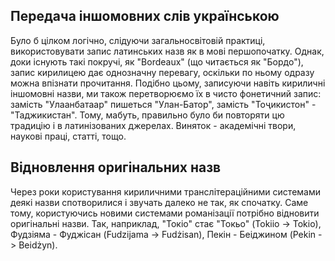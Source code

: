 ## Передача іншомовних слів українською
Було б цілком логічно, слідуючи загальносвітовій практиці, використовувати запис латинських назв як в мові першопочатку. Однак, доки існують такі покручі, як "Bordeaux" (що читається як "Бордо"), запис кирилицею дає однозначну перевагу, оскільки по ньому одразу можна впізнати прочитання. Подібно цьому, записуючи навіть кириличні іншомовні назви, ми також перетворюємо їх в чисто фонетичний запис: замість "Улаанбатаар" пишеться "Улан-Батор", замість "Тоҷикистон" - "Таджикистан". Тому, мабуть, правильно було би повторяти цю традицію і в латинізованих джерелах. Виняток - академічні твори, наукові праці, статті, тощо.

## Відновлення оригінальних назв
Через роки користування кириличними транслітераційними системами деякі назви спотворилися і звучать далеко не так, як спочатку. Саме тому, користуючись новими системами романізації потрібно відновити оригінальні назви. Так, наприклад, "Токіо" стає "Токьо" (Tokiio -> Tokio), Фудзіяма - Фуджісан (Fudzijama -> Fudżisan), Пекін - Беіджином (Pekin -> Beidżyn).
